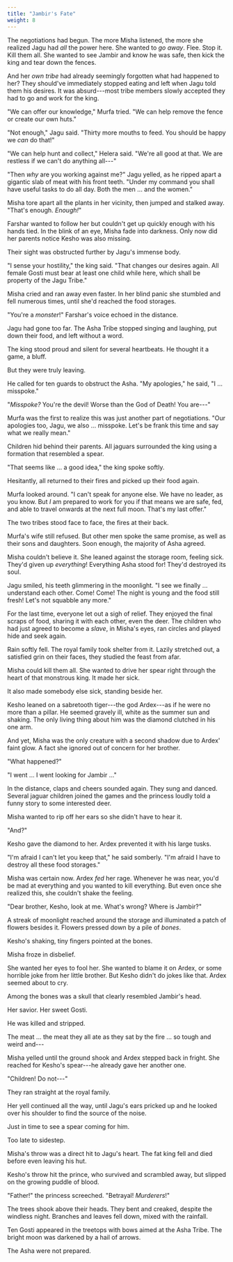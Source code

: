 ```yaml
---
title: "Jambir's Fate"
weight: 8
---
```


The negotiations had begun. The more Misha listened, the more she realized Jagu had _all_ the power here. She wanted to _go away_. Flee. Stop it. Kill them all. She wanted to see Jambir and know he was safe, then kick the king and tear down the fences.

And her _own tribe_ had already seemingly forgotten what had happened to her? They should've immediately stopped eating and left when Jagu told them his desires. It was absurd---most tribe members slowly accepted they had to go and work for the king.

"We can offer our knowledge," Murfa tried. "We can help remove the fence or create our own huts."

"Not enough," Jagu said. "Thirty more mouths to feed. You should be happy we _can_ do that!"

"We can help hunt and collect," Helera said. "We're all good at that. We are restless if we can't do anything all---"

"Then _why_ are you working against me?" Jagu yelled, as he ripped apart a gigantic slab of meat with his front teeth. "Under my command you shall have useful tasks to do all day. Both the men ... and the women."

Misha tore apart all the plants in her vicinity, then jumped and stalked away. "That's enough. _Enough!_"

Farshar wanted to follow her but couldn't get up quickly enough with his hands tied. In the blink of an eye, Misha fade into darkness. Only now did her parents notice Kesho was also missing.

Their sight was obstructed further by Jagu's immense body.

"I sense your hostility," the king said. "That changes our desires again. All female Gosti must bear at least one child while here, which shall be property of the Jagu Tribe."

Misha cried and ran away even faster. In her blind panic she stumbled and fell numerous times, until she'd reached the food storages.

"You're a _monster_!" Farshar's voice echoed in the distance.

Jagu had gone too far. The Asha Tribe stopped singing and laughing, put down their food, and left without a word.

The king stood proud and silent for several heartbeats. He thought it a game, a bluff.

But they were truly leaving.

He called for ten guards to obstruct the Asha. "My apologies," he said, "I ... misspoke."

"_Misspoke?_ You're the devil! Worse than the God of Death! You are---"

Murfa was the first to realize this was just another part of negotiations. "Our apologies too, Jagu, we also ... misspoke. Let's be frank this time and say what we really mean."

Children hid behind their parents. All jaguars surrounded the king using a formation that resembled a spear.

"That seems like ... a good idea," the king spoke softly.

Hesitantly, all returned to their fires and picked up their food again.

Murfa looked around. "I can't speak for anyone else. We have no leader, as you know. But _I_ am prepared to work for you if that means we are safe, fed, and able to travel onwards at the next full moon. That's my last offer."

The two tribes stood face to face, the fires at their back.

Murfa's wife still refused. But other men spoke the same promise, as well as their sons and daughters. Soon enough, the majority of Asha agreed.

Misha couldn't believe it. She leaned against the storage room, feeling sick. They'd given up _everything_! Everything Asha stood for! They'd destroyed its soul.

Jagu smiled, his teeth glimmering in the moonlight. "I see we finally ... understand each other. Come! Come! The night is young and the food still fresh! Let's not squabble any more."

For the last time, everyone let out a sigh of relief. They enjoyed the final scraps of food, sharing it with each other, even the deer. The children who had just agreed to become a _slave_, in Misha's eyes, ran circles and played hide and seek again.

Rain softly fell. The royal family took shelter from it. Lazily stretched out, a satisfied grin on their faces, they studied the feast from afar.

Misha could kill them all. She wanted to drive her spear right through the heart of that monstrous king. It made her sick.

It also made somebody else sick, standing beside her.

Kesho leaned on a sabretooth tiger---the god Ardex---as if he were no more than a pillar. He seemed gravely ill, white as the summer sun and shaking. The only living thing about him was the diamond clutched in his one arm.

And yet, Misha was the only creature with a second shadow due to Ardex' faint glow. A fact she ignored out of concern for her brother.

"What happened?"

"I went ... I went looking for Jambir ..."

In the distance, claps and cheers sounded again. They sung and danced. Several jaguar children joined the games and the princess loudly told a funny story to some interested deer.

Misha wanted to rip off her ears so she didn't have to hear it.

"And?"

Kesho gave the diamond to her. Ardex prevented it with his large tusks.

"I'm afraid I can't let you keep that," he said somberly. "I'm afraid I have to destroy all these food storages."

Misha was certain now. Ardex _fed_ her rage. Whenever he was near, you'd be mad at everything and you wanted to kill everything. But even once she realized this, she couldn't shake the feeling.

"Dear brother, Kesho, look at me. What's wrong? Where is Jambir?"

A streak of moonlight reached around the storage and illuminated a patch of flowers besides it. Flowers pressed down by a pile of _bones_.

Kesho's shaking, tiny fingers pointed at the bones.

Misha froze in disbelief.

She wanted her eyes to fool her. She wanted to blame it on Ardex, or some horrible joke from her little brother. But Kesho didn't do jokes like that. Ardex seemed about to cry.

Among the bones was a skull that clearly resembled Jambir's head.

Her savior. Her sweet Gosti.

He was killed and stripped.

The meat ... the meat they all ate as they sat by the fire ... so tough and weird and---

Misha yelled until the ground shook and Ardex stepped back in fright. She reached for Kesho's spear---he already gave her another one.

"Children! Do not---"

They ran straight at the royal family.

Her yell continued all the way, until Jagu's ears pricked up and he looked over his shoulder to find the source of the noise.

Just in time to see a spear coming for him.

Too late to sidestep.

Misha's throw was a direct hit to Jagu's heart. The fat king fell and died before even leaving his hut.

Kesho's throw hit the prince, who survived and scrambled away, but slipped on the growing puddle of blood.

"Father!" the princess screeched. "Betrayal! _Murderers_!"

The trees shook above their heads. They bent and creaked, despite the windless night. Branches and leaves fell down, mixed with the rainfall.

Ten Gosti appeared in the treetops with bows aimed at the Asha Tribe. The bright moon was darkened by a hail of arrows.

The Asha were not prepared.